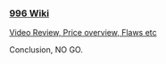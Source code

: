 ### [996 Wiki](https://en.wikipedia.org/wiki/Porsche_996)
[Video Review, Price overview, Flaws etc](https://www.youtube.com/watch?v=GA2iXRgvdHc)

Conclusion, NO GO.
